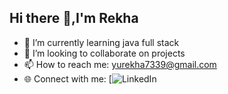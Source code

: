 ## Hi there 👋,I'm Rekha

- 🌱 I’m currently learning java full stack
- 👯 I’m looking to collaborate on projects
- 📫 How to reach me: yurekha7339@gmail.com
-  🌐 Connect with me:
  [![LinkedIn](www.linkedin.com/in/rekha-patamsetti-305bb0258)
  


